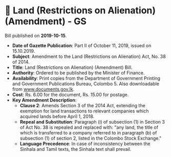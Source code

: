 # 📄  Land (Restrictions on Alienation) (Amendment) - GS

Bill published on **2019-10-15**.

- **Date of Gazette Publication**: Part II of October 11, 2019, issued on 15.10.2019.
- **Subject**: Amendment to the Land (Restrictions on Alienation) Act, No. 38 of 2014.
- **Title**: Land (Restrictions on Alienation) (Amendment) Bill.
- **Authority**: Ordered to be published by the Minister of Finance.
- **Availability**: Print copies from the Department of Government Printing and Government Publications Bureau, Colombo 5. Also downloadable from www.documents.gov.lk.
- **Cost**: Rs. 6.00 for the document, Rs. 15.00 for postage.
- **Key Amendment Description**:
  - **Clause 2**: Amends Section 3 of the 2014 Act, extending the exemption for land transactions to relevant companies which acquired lands before April 1, 2018.
  - **Repeal and Substitution**: Paragraph (i) of subsection (1) in Section 3 of Act No. 38 is repealed and replaced with: "any land, the title of which is transferred to a company referred to in paragraph (b) of subsection (1) of section 2, listed in the Colombo Stock Exchange."
  - **Language Precedence**: In case of inconsistency between the Sinhala and Tamil texts, the Sinhala text shall prevail.
